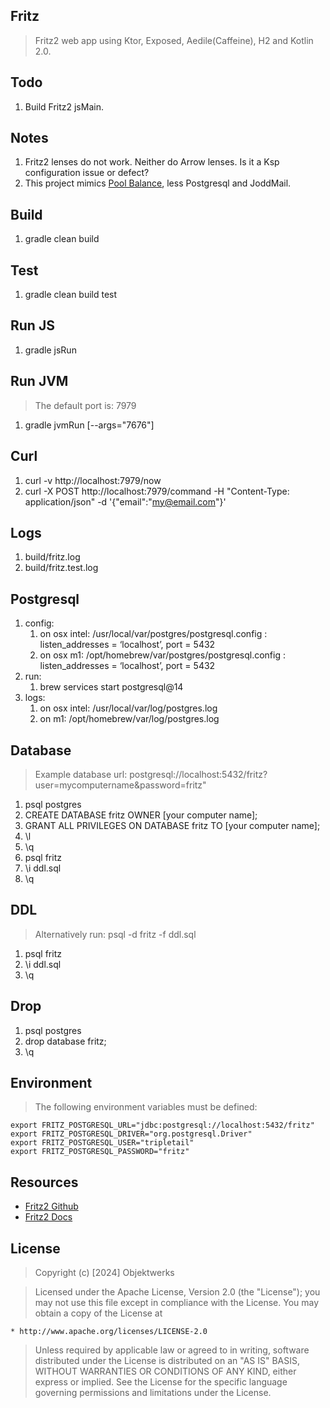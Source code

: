 Fritz
-----
>Fritz2 web app using Ktor, Exposed, Aedile(Caffeine), H2 and Kotlin 2.0.

Todo
----
1. Build Fritz2 jsMain.

Notes
-----
1. Fritz2 lenses do not work. Neither do Arrow lenses. Is it a Ksp configuration issue or defect?
2. This project mimics [Pool Balance](https://github.com/objektwerks/pool.balance.w), less Postgresql and JoddMail.

Build
-----
1. gradle clean build

Test
----
1. gradle clean build test

Run JS
------
1. gradle jsRun

Run JVM
-------
>The default port is: 7979
1. gradle jvmRun [--args="7676"]

Curl
----
1. curl -v http://localhost:7979/now
2. curl -X POST http://localhost:7979/command -H "Content-Type: application/json" -d '{"email":"my@email.com"}'

Logs
----
1. build/fritz.log
2. build/fritz.test.log

Postgresql
----------
1. config:
    1. on osx intel: /usr/local/var/postgres/postgresql.config : listen_addresses = ‘localhost’, port = 5432
    2. on osx m1: /opt/homebrew/var/postgres/postgresql.config : listen_addresses = ‘localhost’, port = 5432
2. run:
    1. brew services start postgresql@14
3. logs:
    1. on osx intel: /usr/local/var/log/postgres.log
    2. on m1: /opt/homebrew/var/log/postgres.log

Database
--------
>Example database url: postgresql://localhost:5432/fritz?user=mycomputername&password=fritz"
1. psql postgres
2. CREATE DATABASE fritz OWNER [your computer name];
3. GRANT ALL PRIVILEGES ON DATABASE fritz TO [your computer name];
4. \l
5. \q
6. psql fritz
7. \i ddl.sql
8. \q

DDL
---
>Alternatively run: psql -d fritz -f ddl.sql
1. psql fritz
2. \i ddl.sql
3. \q

Drop
----
1. psql postgres
2. drop database fritz;
3. \q

Environment
-----------
>The following environment variables must be defined:
```
export FRITZ_POSTGRESQL_URL="jdbc:postgresql://localhost:5432/fritz"
export FRITZ_POSTGRESQL_DRIVER="org.postgresql.Driver"
export FRITZ_POSTGRESQL_USER="tripletail"
export FRITZ_POSTGRESQL_PASSWORD="fritz"
```

Resources
---------
* [Fritz2 Github](https://github.com/jwstegemann/fritz2)
* [Fritz2 Docs](https://www.fritz2.dev/docs/)

License
-------
>Copyright (c) [2024] Objektwerks

>Licensed under the Apache License, Version 2.0 (the "License");
you may not use this file except in compliance with the License.
You may obtain a copy of the License at

    * http://www.apache.org/licenses/LICENSE-2.0

>Unless required by applicable law or agreed to in writing, software
distributed under the License is distributed on an "AS IS" BASIS,
WITHOUT WARRANTIES OR CONDITIONS OF ANY KIND, either express or implied.
See the License for the specific language governing permissions and
limitations under the License.